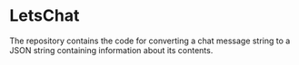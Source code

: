 # LetsChat
The repository contains the code for converting a chat message string to a JSON string containing information about its contents.
